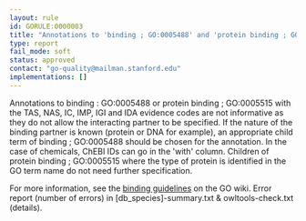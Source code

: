```yaml
---
layout: rule
id: GORULE:0000003
title: "Annotations to 'binding ; GO:0005488' and 'protein binding ; GO:0005515' should be made with IPI and an interactor in the 'with' field"
type: report
fail_mode: soft
status: approved
contact: "go-quality@mailman.stanford.edu"
implementations: []
---
```

Annotations to binding : GO:0005488 or protein binding ; GO:0005515 with
the TAS, NAS, IC, IMP, IGI and IDA evidence codes are not informative as
they do not allow the interacting partner to be specified. If the nature
of the binding partner is known (protein or DNA for example), an
appropriate child term of binding ; GO:0005488 should be chosen for the
annotation. In the case of chemicals, ChEBI IDs can go in the 'with'
column. Children of protein binding ; GO:0005515 where the type of
protein is identified in the GO term name do not need further
specification.

For more information, see the [binding
guidelines](http://wiki.geneontology.org/index.php/Binding_Guidelines)
on the GO wiki.
Error report (number of errors) in [db_species]-summary.txt & owltools-check.txt (details).

